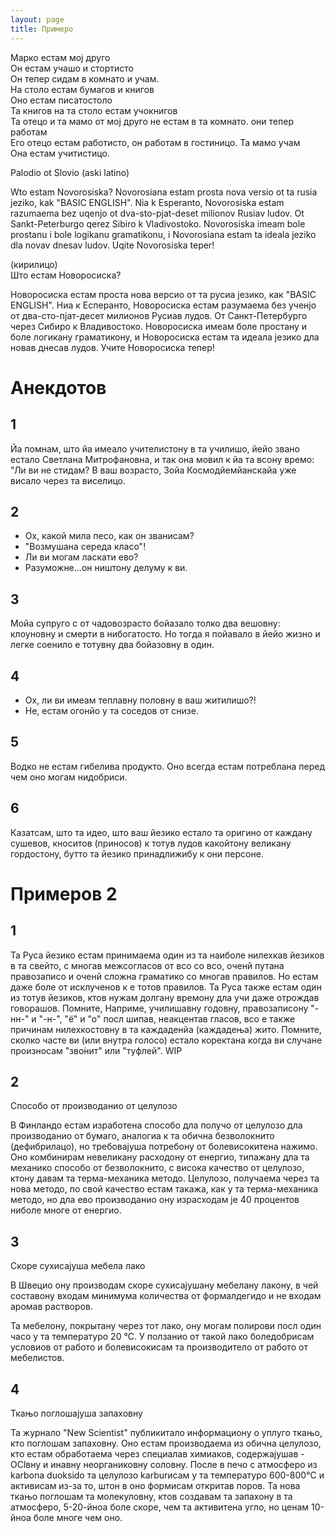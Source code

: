 ```yaml
---
layout: page
title: Примеро
---
```



Марко естам мој друго\
Он естам учашо и стортисто\
Он тепер сидам в комнато и учам.\
На столо естам бумагов и книгов\
Оно естам писатостоло \
Та книгов на та столо естам учокнигов\
Та отецо и та мамо от мој друго не естам в та комнато. они тепер работам\
Его отецо естам работисто, он работам в гостиницо. Та мамо учам\
Она естам учитистицо.


Palodio ot Slovio (aski latino)

Wto estam Novorosiska? Novorosiana estam prosta nova versio ot ta rusia jeziko, kak "BASIC ENGLISH". Nia k Esperanto, Novorosiska estam razumaema bez uqenjo ot dva-sto-pjat-deset milionov Rusiav ludov. Ot Sankt-Peterburgo qerez Sibiro k Vladivostoko. Novorosiska imeam bole prostanu i bole logikanu gramatikonu, i Novorosiana estam ta ideala jeziko dla novav dnesav ludov. Uqite Novorosiska teper!

(кирилицо)\
Што естам Новоросиска?

Новоросиска естам проста нова версио от та русиа језико, как "BASIC ENGLISH". Ниа к Есперанто, Новоросиска естам разумаема без ученјо от два-сто-пјат-десет милионов Русиав лудов. От Санкт-Петербурго через Сибиро к Владивостоко. Новоросиска имеам боле простану и боле логикану граматикону, и Новоросиска естам та идеала језико дла новав днесав лудов. Учите Новоросиска тепер!


# Анекдотов

## 1

Йа помнам, што йа имеало учителистону в та училишо, йейо звано естало Светлана Митрофановна, и так она мовил к йа та всону времо:
"Ли ви не стидам? В ваш возрасто, Зойа Космодйемйанскайа уже висало через та виселицо.

## 2

- Ох, какой мила песо, как он званисам?
- "Возмушана середа класо"!
- Ли ви могам ласкати ево?
- Разуможне...он ништону делуму к ви.

## 3

Мойа супруго с от чадовозрасто бойазало толко два вешовну:
клоуновну и смерти в нибогатосто. Но тогда я пойавало в йейо жизно и легке соенило е тотувну два бойазовну в один.

## 4

- Ох, ли ви имеам теплавну половну в ваш житилишо?!
- Не, естам огонйо у та соседов от снизе.

## 5

Водко не естам гибелива продукто. Оно всегда естам потреблана перед чем оно могам нидобриси.

## 6

Казатсам, што та идео, што ваш йезико естало та оригино от каждану сушевов, кноситов (приносов) к тотув лудов какойтону великану гордостону, бутто та йезико принадлижибу к они персоне.

# Примеров 2
## 1

Та Руса йезико естам принимаема один из та наиболе нилехкав йезиков в та свейто, с многав межсогласов от всо со всо, оченй путана правозаписо и оченй сложна граматико со многав правилов. Но естам даже боле от исклученов к е тотов правилов. Та Руса также естам один из тотув йезиков, ктов нужам долгану времону дла учи даже отрождав говорашов. Помните, Наприме, училишавну годовну, правозаписону "-нн-" и "-н-", "ё" и "о" посл шипав, неакцентав гласов, всо е также причинам нилехкостовну в та каждаденйа (каждадења) жито. Помните, сколко часте ви (или внутра голосо) естало коректана когда ви случане произносам "зво́нит" или "туфлей". WIP

## 2

Способо от производанио от целулозо

В Финландо естам изработена способо дла получо от целулозо дла производанио от бумаго, аналогиа к та обична безволокнито (дефибрилацо), но требовајуша потребону от болевисокитена нажимо. Оно комбинирам невеликану расходону от енергио, типажану дла та механико способо от безволокнито, с висока качество от целулозо, ктону давам та терма-механика методо.
Целулозо, получаема через та нова методо, по свой качество естам такажа, как у та терма-механика методо, но дла ево производанио ону израсходам je 40 процентов ниболе многе от енергио.

## 3

Скоре сухисајуша мебела лако

В Швецио ону производам скоре сухисајушану мебелану лакону, в чей составону входам минимума количества от формалдегидо и не входам аромав растворов.

Та мебелону, покрытану через тот лако, ону могам полирови посл один часо у та температуро 20 °C. У ползанио от такой лако боледобрисам условиов от работо и болевисокисам та производитело от работо от мебелистов.

## 4

Ткањо поглошајуша запаховну

Та журнало "New Scientist" публикитало информациону о уплуго ткањо, кто поглошам запаховну. Оно естам производаема из обична целулозо, кто естам обработаема
через специалав химиаков, содержајушав -OClвну и инавну неорганиковну соловну. После в печо с атмосферо из karbona duoksido та целулозо karburисам у та температуро 600-800°C и активисам из-за то, штон в оно формисам откритав поров.
Та нова ткањо поглошам та молекуловну, ктов создавам та запахону в та атмосферо, 5-20-йноа боле скоре, чем та активитена угло, но ценам 10-йноа боле многе чем оно.

